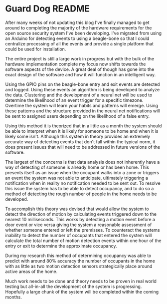 Guard Dog README
=======

After many weeks of not updating this blog I've finally managed to get around to completing the majority of the hardware requirements for the open source security system I've been developing. I've migrated from using an Arduino for detecting events to using a beagle-bone so that I could centralize processing of all the events and provide a single platform that could be used for installation.

The entire project is still a large work in progress but with the bulk of the hardware implementation complete my focus now shifts towards the software aspects of the device. A great deal of though has gone into the exact design of the software and how it will function in an intelligent way.

Using the GPIO pins on the beagle-bone entry and exit events are detected and logged. Using these events an algorithm is being developed to analyze the data. Clustering and the development of a neural net will be used to determine the likelihood of an event trigger for a specific timezone. Overtime the system will learn your habits and patterns will emerge. Using these patterns and the structure provided in the neural net notifications will be sent to assigned users depending on the likelihood of a false entry.

Using this method it is theorized that in a little as a month the system should be able to interpret when it is likely for someone to be home and when it is likely some isn't. Although this system in theory provides an extremely accurate way of detecting events that don't fall within the typical norm, it does present issues that will need to be addressed in future versions of the software.

The largest of the concerns is that data analysis does not inherently have a way of detecting of someone is already home or has been home. This presents itself as an issue when the occupant walks into a zone or triggers an event the system was not able to anticipate, ultimately triggering a notification when in reality no notification needed to be sent out. To resolve this issue the system has to be able to detect occupancy, and to do so a method of detecting the rough number of people in the home needs to be developed.

To accomplish this theory was devised that would allow the system to detect the direction of motion by calculating events triggered down to the nearest 10 milliseconds. This works by detecting a motion event before a door event or vice versa giving the system a reasonable assessment of whether someone entered or left the premisses. To counteract the systems inability to detect the number of occupants that entered the system will calculate the total number of motion detection events within one hour of the entry or exit to determine the approximate occupancy.

During my research this method of determining occupancy  was able to predict with around 80% accuracy the number of occupants in the home with as little as two motion detection sensors strategically place around active areas of the home.

Much work needs to be done and theory needs to be proven in real world testing but all-in-all the development of the system is progressing. Hopefully a large chunk of the system will be completed within the coming months.
